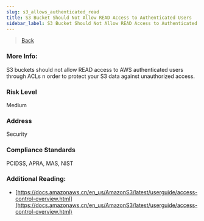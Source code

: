 ```yaml
---
slug: s3_allows_authenticated_read
title: S3 Bucket Should Not Allow READ Access to Authenticated Users
sidebar_label: S3 Bucket Should Not Allow READ Access to Authenticated Users
---
```

> [Back](../../s3publiccheck)

### More Info:
S3 buckets should not allow READ access to AWS authenticated users through ACLs n order to protect your S3 data against unauthorized access.

### Risk Level
Medium

### Address
Security

### Compliance Standards
PCIDSS, APRA, MAS, NIST

### Additional Reading:
- [https://docs.amazonaws.cn/en_us/AmazonS3/latest/userguide/access-control-overview.html](https://docs.amazonaws.cn/en_us/AmazonS3/latest/userguide/access-control-overview.html) 

